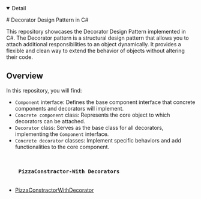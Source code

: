 
<details open>
  <summary>Detail</summary>

  <p># Decorator Design Pattern in C#

This repository showcases the Decorator Design Pattern implemented in C#. The Decorator pattern is a structural design pattern that allows you to attach additional responsibilities to an object dynamically. It provides a flexible and clean way to extend the behavior of objects without altering their code.

## Overview

In this repository, you will find:

- `Component` interface: Defines the base component interface that concrete components and decorators will implement.
- `Concrete component` class: Represents the core object to which decorators can be attached.
- `Decorator` class: Serves as the base class for all decorators, implementing the `Component` interface.
- `Concrete decorator` classes: Implement specific behaviors and add functionalities to the core component.


</p>

  
  <ul dir="auto">
    <pre> <h4> PizzaConstractor-With Decorators </h4></pre>
    <li><a href="https://github.com/EfremMic/Decorators/tree/PizzaConstractorWithDecorators/PizzaConstractor">PizzaConstractorWithDecorator</a></li>
  </ul>
</details>
